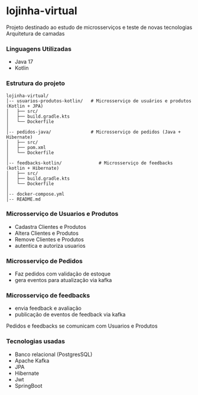 # lojinha-virtual

Projeto destinado ao estudo de microsserviços e teste de novas tecnologias
Arquitetura de camadas

### Linguagens Utilizadas

- Java 17
- Kotlin 

### Estrutura do projeto

```
lojinha-virtual/
│-- usuarios-produtos-kotlin/   # Microsserviço de usuários e produtos (Kotlin + JPA)
│   ├── src/
│   ├── build.gradle.kts
│   └── Dockerfile
│
│-- pedidos-java/               # Microsserviço de pedidos (Java + Hibernate)
│   ├── src/
│   ├── pom.xml
│   └── Dockerfile
│
│-- feedbacks-kotlin/              # Microsserviço de feedbacks (kotlin + Hibernate)
│   ├── src/
│   ├── build.gradle.kts
│   └── Dockerfile
│
│-- docker-compose.yml            
│-- README.md
```

### Microsserviço de Usuarios e Produtos 

- Cadastra Clientes e Produtos
- Altera Clientes e Produtos
- Remove Clientes e Produtos
- autentica e autoriza usuarios

### Microsserviço de Pedidos
- Faz pedidos com validação de estoque
- gera eventos para atualização via kafka

### Microsserviço de feedbacks
- envia feedback e avaliação
- publicação de eventos de feedback via kafka

Pedidos e feedbacks se comunicam com Usuarios e Produtos

### Tecnologias usadas
- Banco relacional (PostgresSQL)
- Apache Kafka
- JPA
- Hibernate
- Jwt
- SpringBoot